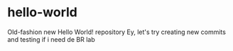 # hello-world
Old-fashion new Hello World! repository
Ey, let's try creating new commits and testing if i need de BR lab

